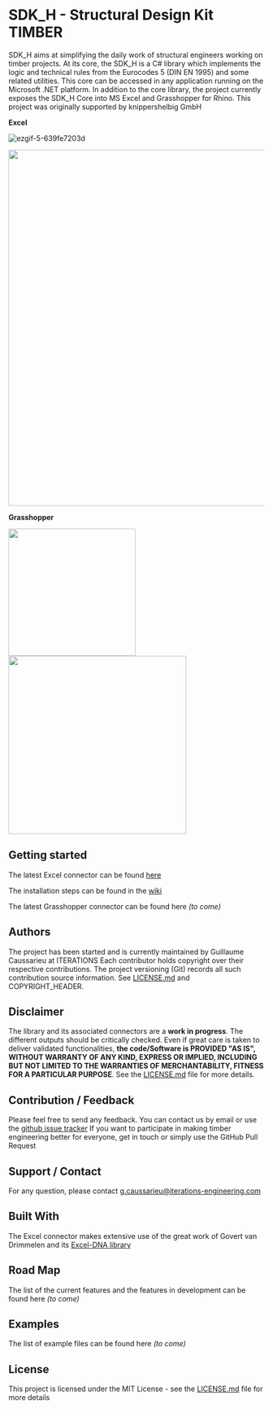 # SDK_H - Structural Design Kit TIMBER
SDK_H aims at simplifying the daily work of structural engineers working on timber projects. At its core, the SDK_H is a C# library which implements the logic and technical rules from the Eurocodes 5 (DIN EN 1995) and some related utilities. This core can be accessed in any application running on the Microsoft .NET platform. In addition to the core library, the project currently exposes the SDK_H Core into MS Excel and Grasshopper for Rhino.
This project was originally supported by knippershelbig GmbH

<b>Excel</b>

![ezgif-5-639fe7203d](https://user-images.githubusercontent.com/43774443/234279448-ab06318e-1957-4f30-99c6-15ffa39c6005.gif)

<img src="https://github.com/knippershelbig/StructuralDesignKit_Holz/assets/43774443/bfb4be47-db09-4012-8506-a06b4648feed" width="700px">



<b>Grasshopper</b> 
 
<img src="https://github.com/knippershelbig/StructuralDesignKit_Holz/assets/43774443/805a85d9-88ae-45fc-9b5c-b5441cff6e0d" width="250px"><img src="https://github-production-user-asset-6210df.s3.amazonaws.com/43774443/237315167-023fc44b-d953-4578-b2c9-20c9eca56ff2.gif" width="350px">
 
  
   
## Getting started
The latest Excel connector can be found [here](https://github.com/knippershelbig/StructuralDesignKit_Holz/releases)

The installation steps can be found in the [wiki](https://github.com/knippershelbig/StructuralDesignKit_Holz/wiki/Getting-Started)

The latest Grasshopper connector can be found here _(to come)_


## Authors
The project has been started and is currently maintained by Guillaume Caussarieu at ITERATIONS 
Each contributor holds copyright over their respective contributions. The project versioning (Git) records all such contribution source information. See [LICENSE.md](https://github.com/Gcaussarieu/StructuralDesignKit/blob/master/LICENSE) and COPYRIGHT_HEADER.

## Disclaimer
The library and its associated connectors are a **work in progress**. The different outputs should be critically checked. Even if great care is taken to deliver validated functionalities, **the code/Software is PROVIDED "AS IS", WITHOUT WARRANTY OF ANY KIND, EXPRESS OR IMPLIED, INCLUDING BUT NOT LIMITED TO THE WARRANTIES OF MERCHANTABILITY, FITNESS FOR A PARTICULAR PURPOSE**. See the [LICENSE.md](https://github.com/Gcaussarieu/StructuralDesignKit/blob/master/LICENSE) file for more details.

## Contribution / Feedback
Please feel free to send any feedback. You can contact us by email or use the [github issue tracker](https://github.com/knippershelbig/StructuralDesignKit_Holz/issues)
If you want to participate in making timber engineering better for everyone, get in touch or simply use the GitHub Pull Request

## Support / Contact
For any question, please contact g.caussarieu@iterations-engineering.com

## Built With
The Excel connector makes extensive use of the great work of Govert van Drimmelen and its [Excel-DNA library](https://excel-dna.net/)

## Road Map
The list of the current features and the features in development can be found here _(to come)_

## Examples
The list of example files can be found here _(to come)_

## License
This project is licensed under the MIT License - see the [LICENSE.md](https://github.com/Gcaussarieu/StructuralDesignKit/blob/master/LICENSE) file for more details
